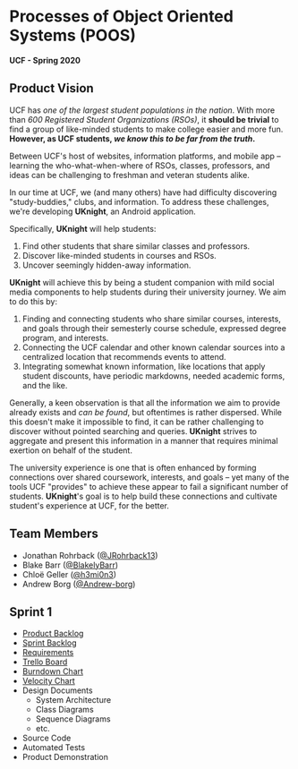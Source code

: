 # **Processes of Object Oriented Systems (POOS)**
**UCF - Spring 2020**


## **Product Vision**

UCF has _one of the largest student populations in the nation_. With more than _600 Registered Student Organizations (RSOs)_, it **should be trivial** to find a group of like-minded students to make college easier and more fun. **However, as UCF students, _we know this to be far from the truth_.**

Between UCF's host of websites, information platforms, and mobile app &ndash; learning the who-what-when-where of RSOs, classes, professors, and ideas can be challenging to freshman and veteran students alike.

In our time at UCF, we (and many others) have had difficulty discovering "study-buddies," clubs, and information. To address these challenges, we're developing **UKnight**, an Android application.

Specifically, **UKnight** will help students:
1. Find other students that share similar classes and professors. 
1. Discover like-minded students in courses and RSOs.
1. Uncover seemingly hidden-away information.

**UKnight** will achieve this by being a student companion with mild social media components to help students during their university journey. We aim to do this by:
1. Finding and connecting students who share similar courses, interests, and goals through their semesterly course schedule, expressed degree program, and interests.
1. Connecting the UCF calendar and other known calendar sources into a centralized location that recommends events to attend.
1. Integrating somewhat known information, like locations that apply student discounts, have periodic markdowns, needed academic forms, and the like.

Generally, a keen observation is that all the information we aim to provide already exists and _can be found_, but oftentimes is rather dispersed. While this doesn't make it impossible to find, it can be rather challenging to discover without pointed searching and queries. **UKnight** strives to aggregate and present this information in a manner that requires minimal exertion on behalf of the student. 

The university experience is one that is often enhanced by forming connections over shared coursework, interests, and goals – yet many of the tools UCF "provides" to achieve these appear to fail a significant number of students. **UKnight**'s goal is to help build these connections and cultivate student's experience at UCF, for the better.

## **Team Members**
* Jonathan Rohrback ([@JRohrback13][jon-git])
* Blake Barr ([@BlakelyBarr][blake-git])
* Chloë Geller ([@h3mi0n3][chloe-git])
* Andrew Borg ([@Andrew-borg][andrew-git])

[jon-git]: https://github.com/JRohrback13
[blake-git]: https://github.com/BlakelyBarr
[chloe-git]: https://github.com/h3rmi0n3
[andrew-git]: https://github.com/Andrew-borg

## **Sprint 1**
* [Product Backlog](https://docs.google.com/spreadsheets/d/1ty2KTlg2fVRDivqIOmgyekV0uBfa7Tp6JKKFlXk8cF0/edit?usp=sharing)
* [Sprint Backlog](https://docs.google.com/spreadsheets/d/1ty2KTlg2fVRDivqIOmgyekV0uBfa7Tp6JKKFlXk8cF0/edit#gid=2018194878)
* [Requirements](https://docs.google.com/spreadsheets/d/17U_F77YVL3Ne2HB2xrh9r0S08Z46s3N6_FlgJUkfKUk/edit?usp=sharing)
* [Trello Board](https://trello.com/b/0AVoSEkM)
* [Burndown Chart](https://docs.google.com/spreadsheets/d/1zwahSmUY-3R21hBwLCkIKBjjwmYpbecaBfOpZOSGjz4/edit#gid=0)
* [Velocity Chart](https://docs.google.com/spreadsheets/d/1zwahSmUY-3R21hBwLCkIKBjjwmYpbecaBfOpZOSGjz4/edit#gid=1007609748)
* Design Documents
  * System Architecture
  * Class Diagrams
  * Sequence Diagrams
  * etc.
* Source Code
* Automated Tests
* Product Demonstration
